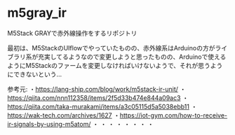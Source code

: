 # m5gray_ir

M5Stack GRAYで赤外線操作をするリポジトリ

最初は、M5StackのUIflowでやっていたものの、赤外線系はArduinoの方がライブラリ系が充実してるようなので変更しようと思ったものの、Arduinoで使えるようにM5Stackのファームを変更しなければいけないようで、それが思うようにできないという...

参考元:
・https://lang-ship.com/blog/work/m5stack-ir-unit/
・https://qiita.com/nnn112358/items/2f5d33b474e844a09ac3
・https://qiita.com/taka-murakami/items/a3c05115d5a5038ebb11
・https://wak-tech.com/archives/1627
・https://iot-gym.com/how-to-receive-ir-signals-by-using-m5atom/
・
・
・
・
・
・
・
・
